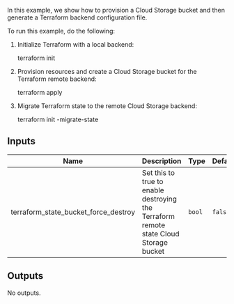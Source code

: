 In this example, we show how to provision a Cloud Storage bucket and then
generate a Terraform backend configuration file.

To run this example, do the following:

 1. Initialize Terraform with a local backend:

    terraform init

 2. Provision resources and create a Cloud Storage bucket for the Terraform
    remote backend:

    terraform apply

 3. Migrate Terraform state to the remote Cloud Storage backend:

    terraform init -migrate-state

<!-- BEGINNING OF PRE-COMMIT-TERRAFORM DOCS HOOK -->
## Inputs

| Name | Description | Type | Default | Required |
|------|-------------|------|---------|:--------:|
| terraform\_state\_bucket\_force\_destroy | Set this to true to enable destroying the Terraform remote state Cloud Storage bucket | `bool` | `false` | no |

## Outputs

No outputs.

<!-- END OF PRE-COMMIT-TERRAFORM DOCS HOOK -->
